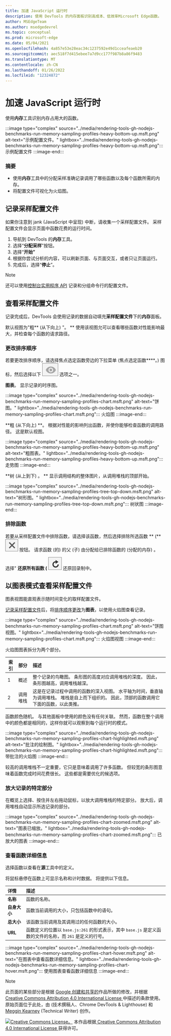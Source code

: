 ```yaml
---
title: 加速 JavaScript 运行时
description: 使用 DevTools 的内存面板识别高成本、低效率Microsoft Edge函数。
author: MSEdgeTeam
ms.author: msedgedevrel
ms.topic: conceptual
ms.prod: microsoft-edge
ms.date: 05/04/2021
ms.openlocfilehash: 4a857e53e28eac34c1237592e49d1cceafeaeb20
ms.sourcegitcommit: aec518f7d415ebee7a7d9cc177f987b8a86f9483
ms.translationtype: MT
ms.contentlocale: zh-CN
ms.lasthandoff: 01/26/2022
ms.locfileid: "12324872"
---
```

<!-- Copyright Kayce Basques and Meggin Kearney

   Licensed under the Apache License, Version 2.0 (the "License");
   you may not use this file except in compliance with the License.
   You may obtain a copy of the License at

       https://www.apache.org/licenses/LICENSE-2.0

   Unless required by applicable law or agreed to in writing, software
   distributed under the License is distributed on an "AS IS" BASIS,
   WITHOUT WARRANTIES OR CONDITIONS OF ANY KIND, either express or implied.
   See the License for the specific language governing permissions and
   limitations under the License. -->
# <a name="speed-up-javascript-runtime"></a>加速 JavaScript 运行时

使用**内存**工具识别内存占用大的函数。

:::image type="complex" source="../media/rendering-tools-gh-nodejs-benchmarks-run-memory-sampling-profiles-heavy-bottom-up.msft.png" alt-text="示例配置文件。" lightbox="../media/rendering-tools-gh-nodejs-benchmarks-run-memory-sampling-profiles-heavy-bottom-up.msft.png":::
   示例配置文件
:::image-end:::

### <a name="summary"></a>摘要

*   使用**内存**工具中的分配采样准确记录调用了哪些函数以及每个函数所需的内存。
*   将配置文件可视化为火焰图。


<!-- ====================================================================== -->
## <a name="record-a-sampling-profile"></a>记录采样配置文件

如果你注意到 jank (JavaScript 中呈现) 中断，请收集一个采样配置文件。  采样配置文件会显示页面中函数花费的运行时间。

1.  导航到 DevTools 的**内存**工具。
1.  选择“**分配采样**”按钮。
1.  选择“**开始”**
1.  根据你尝试分析的内容，可以刷新页面、与页面交互，或者只让页面运行。
1.  完成后，选择“**停止**”。

> [!NOTE]
> 还可以使用[控制台实用程序 API](../console/utilities.md) 记录和分组命令行的配置文件。


<!-- ====================================================================== -->
## <a name="view-sampling-profile"></a>查看采样配置文件

记录完成后，DevTools 会使用记录的数据自动填充**采样配置文件**下的**内存**面板。

默认视图为"粗** (从下向上) "。 **  使用该视图允可以查看哪些函数对性能影响最大，并检查每个函数的请求路径。

### <a name="change-sort-order"></a>更改排序顺序

若要更改排序顺序，请选择焦点选定函数旁边的下拉菜单 (焦点选定函数****。) 图标，然后选择以下 ![ ](../media/focus-icon.msft.png) 选项之一。

**图表**。  显示记录的时序图。

:::image type="complex" source="../media/rendering-tools-gh-nodejs-benchmarks-run-memory-sampling-profiles-chart.msft.png" alt-text="饼图。" lightbox="../media/rendering-tools-gh-nodejs-benchmarks-run-memory-sampling-profiles-chart.msft.png":::
   火焰图
:::image-end:::

**粗 (从下向上) **。  根据对性能的影响列出函数，并使你能够检查函数的调用路径。  这是默认视图。

:::image type="complex" source="../media/rendering-tools-gh-nodejs-benchmarks-run-memory-sampling-profiles-heavy-bottom-up.msft.png" alt-text="粗图表。" lightbox="../media/rendering-tools-gh-nodejs-benchmarks-run-memory-sampling-profiles-heavy-bottom-up.msft.png":::
   走势图
:::image-end:::

**树 (从上到下) 。 **  显示调用结构的整体图片，从调用堆栈的顶部开始。

:::image type="complex" source="../media/rendering-tools-gh-nodejs-benchmarks-run-memory-sampling-profiles-tree-top-down.msft.png" alt-text="树形图。" lightbox="../media/rendering-tools-gh-nodejs-benchmarks-run-memory-sampling-profiles-tree-top-down.msft.png":::
   树状图
:::image-end:::

### <a name="exclude-functions"></a>排除函数

若要从采样配置文件中排除函数，请选择该函数，然后选择排除所选函数 ** (** ![ 排除所选函数。) ](../media/exclude-icon.msft.png) 按钮。  请求函数 (的) 的父 (子) 由分配给已排除函数的 (分配的内存) 。

选择" **还原所有函数 (** ![ 还原所有函数。) 按钮将所有排除的函数 ](../media/restore-icon.msft.png) 还原回录制中。


<!-- ====================================================================== -->
## <a name="view-sampling-profile-as-chart"></a>以图表模式查看采样配置文件

图表视图能直观表示随时间变化的取样配置文件。

[记录采样配置文件](#record-a-sampling-profile)后，将[排序顺序更改](#change-sort-order)为**图表**，以使用火焰图查看记录。

:::image type="complex" source="../media/rendering-tools-gh-nodejs-benchmarks-run-memory-sampling-profiles-chart.msft.png" alt-text="饼图视图。" lightbox="../media/rendering-tools-gh-nodejs-benchmarks-run-memory-sampling-profiles-chart.msft.png":::
   火焰图视图
:::image-end:::

火焰图图表拆分为两个部分。

| 索引 | 部分 | 描述 |
| --- |:--- |:--- |
| 1 | 概述 | 整个记录的鸟瞰图。  条形图的高度对应调用堆栈的深度。  因此，条形图越高，调用堆栈越深。  |
| 2 | 调用堆栈 | 这是在记录过程中调用的函数的深入视图。  水平轴为时间，垂直轴为调用堆栈。  堆栈是自上而下组织的。  因此，顶部的函数调用它下面的函数，以此类推。  |

函数颜色随机。  与其他面板中使用的颜色没有任何关联。  然而，函数在整个调用中的颜色都是相同的，这样你就可以观察到每个运行时的模式。

:::image type="complex" source="../media/rendering-tools-gh-nodejs-benchmarks-run-memory-sampling-profiles-chart-highlighted.msft.png" alt-text="批注的绘制图。" lightbox="../media/rendering-tools-gh-nodejs-benchmarks-run-memory-sampling-profiles-chart-highlighted.msft.png":::
   带批注的火焰图
:::image-end:::

较高的调用堆栈不一定重要，它只是意味着调用了许多函数。  但较宽的条形图意味着函数完成时间花费很长。  这些都是需要优化的候选项。

### <a name="zoom-in-on-specific-parts-of-recording"></a>放大记录的特定部分

在概览上选择、按住并左右拖动鼠标，以放大调用堆栈的特定部分。  放大后，调用堆栈自动显示所选记录的部分。

:::image type="complex" source="../media/rendering-tools-gh-nodejs-benchmarks-run-memory-sampling-profiles-chart-zoomed.msft.png" alt-text="图表已缩放。" lightbox="../media/rendering-tools-gh-nodejs-benchmarks-run-memory-sampling-profiles-chart-zoomed.msft.png":::
   已放大的图表
:::image-end:::

### <a name="view-function-details"></a>查看函数详细信息

选择函数以查看在**源**工具中的定义。

将鼠标悬停在函数上可显示名称和计时数据。  将提供以下信息。

| 详情 | 描述 |
|:--- |:--- |
| **名称** | 函数的名称。  |
| **自身大小** | 函数当前调用的大小，只包括函数中的语句。  |
| **总大小** | 该函数当前调用及其调用过的任何函数的大小。  |
| **URL** | 函数定义的位置以 `base.js:261` 的形式表示，其中 `base.js` 是定义函数的文件的名称，而 `261` 是定义的行号。  |
<!--*   **Aggregated self time**.  Aggregate time for all invocations of the function across the recording, not including functions called by this function.  -->
<!--*   **Aggregated total time**.  Aggregate total time for all invocations of the function, including functions called by this function.  -->
<!--*   **Not optimized**.  If the profiler has detected a potential optimization for the function it lists it here.  -->

:::image type="complex" source="../media/rendering-tools-gh-nodejs-benchmarks-run-memory-sampling-profiles-chart-hover.msft.png" alt-text="在图表中查看函数详细信息。" lightbox="../media/rendering-tools-gh-nodejs-benchmarks-run-memory-sampling-profiles-chart-hover.msft.png":::
   使用图表查看函数详细信息
:::image-end:::


<!-- ====================================================================== -->
> [!NOTE]
> 此页面的某些部分是根据 [Google 创建和共享的](https://developers.google.com/terms/site-policies)作品所做的修改，并根据[ Creative Commons Attribution 4.0 International License ](https://creativecommons.org/licenses/by/4.0)中描述的条款使用。
> 原始页面位于此处，[](https://developers.google.com/web/tools/chrome-devtools/rendering-tools/js-execution)由 (技术撰稿人、Chrome DevTools \& Lighthouse) 和[Meggin Kearney](https://developers.google.com/web/resources/contributors#meggin-kearney) (Technical Writer) 创作。 [](https://developers.google.com/web/resources/contributors#kayce-basques)

[![Creative Commons License。](https://i.creativecommons.org/l/by/4.0/88x31.png)](https://creativecommons.org/licenses/by/4.0)
本作品根据[ Creative Commons Attribution 4.0 International License ](https://creativecommons.org/licenses/by/4.0)获得许可。
